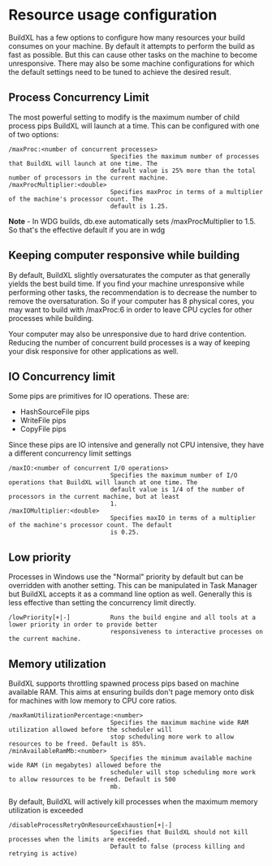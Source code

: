 #  Resource usage configuration

BuildXL has a few options to configure how many resources your build consumes on your machine. By default it attempts to perform the build as fast as possible. But this can cause other tasks on the machine to become unresponsive. There may also be some machine configurations for which the default settings need to be tuned to achieve the desired result.

## Process Concurrency Limit
The most powerful setting to modify is the maximum number of child process pips BuildXL will launch at a time. This can be configured with one of two options:

    /maxProc:<number of concurrent processes>
                                Specifies the maximum number of processes that BuildXL will launch at one time. The
                                default value is 25% more than the total number of processors in the current machine.
    /maxProcMultiplier:<double> 
                                Specifies maxProc in terms of a multiplier of the machine's processor count. The
                                default is 1.25.

**Note** - In WDG builds, db.exe automatically sets /maxProcMultiplier to 1.5. So that's the effective default if you are in wdg

## Keeping computer responsive while building
By default, BuildXL slightly oversaturates the computer as that generally yields the best build time. If you find your machine unresponsive while performing other tasks, the recommendation is to decrease the number to remove the oversaturation. So if your computer has 8 physical cores, you may want to build with /maxProc:6 in order to leave CPU cycles for other processes while building.


Your computer may also be unresponsive due to hard drive contention. Reducing the number of concurrent build processes is a way of keeping your disk responsive for other applications as well.

## IO Concurrency limit 
Some pips are primitives for IO operations. These are:
* HashSourceFile pips
* WriteFile pips
* CopyFile pips

Since these pips are IO intensive and generally not CPU intensive, they have a different concurrency limit settings

    /maxIO:<number of concurrent I/O operations>
                                Specifies the maximum number of I/O operations that BuildXL will launch at one time. The
                                default value is 1/4 of the number of processors in the current machine, but at least
                                1.
    /maxIOMultiplier:<double>   
                                Specifies maxIO in terms of a multiplier of the machine's processor count. The default
                                is 0.25.

## Low priority
Processes in Windows use the "Normal" priority by default but can be overridden with another setting. This can be manipulated in Task Manager but BuildXL accepts it as a command line option as well. Generally this is less effective than setting the concurrency limit directly.

    /lowPriority[+|-]           Runs the build engine and all tools at a lower priority in order to provide better
                                responsiveness to interactive processes on the current machine.

## Memory utilization ##
BuildXL supports throttling spawned process pips based on machine available RAM. This aims at ensuring builds don't page memory onto disk for machines with low memory to CPU core ratios.

    /maxRamUtilizationPercentage:<number>
                                Specifies the maximum machine wide RAM utilization allowed before the scheduler will
                                stop scheduling more work to allow resources to be freed. Default is 85%.
    /minAvailableRamMb:<number> 
                                Specifies the minimum available machine wide RAM (in megabytes) allowed before the
                                scheduler will stop scheduling more work to allow resources to be freed. Default is 500
                                mb.

By default, BuildXL will actively kill processes when the maximum memory utilization is exceeded

    /disableProcessRetryOnResourceExhaustion[+|-]
                                Specifies that BuildXL should not kill processes when the limits are exceeded. 
                                Default to false (process killing and retrying is active)
